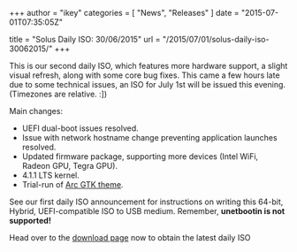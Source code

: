 +++
author = "ikey"
categories = [
"News",
"Releases"
]
date =  "2015-07-01T07:35:05Z"

title = "Solus Daily ISO: 30/06/2015"
url = "/2015/07/01/solus-daily-iso-30062015/"
+++

This is our second daily ISO, which features more hardware support, a slight visual refresh, along with some core bug fixes. This came a few hours late due to some technical issues, an ISO for July 1st will be issued this evening. (Timezones are relative. :])

Main changes:

- UEFI dual-boot issues resolved.
- Issue with network hostname change preventing application launches resolved.
- Updated firmware package, supporting more devices (Intel WiFi, Radeon GPU, Tegra GPU).
- 4.1.1 LTS kernel.
- Trial-run of [Arc GTK theme](https://github.com/horst3180/Arc-theme).

See our first daily ISO announcement for instructions on writing this 64-bit, Hybrid, UEFI-compatible ISO to USB medium. Remember, **unetbootin is not supported!**

Head over to the [download page](https://getsol.us/download) now to obtain the latest daily ISO
